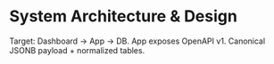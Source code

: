 # System Architecture & Design

Target: Dashboard → App → DB. App exposes OpenAPI v1. Canonical JSONB payload + normalized tables.
